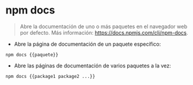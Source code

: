 # npm docs

> Abre la documentación de uno o más paquetes en el navegador web por defecto.
> Más información: <https://docs.npmjs.com/cli/npm-docs>.

- Abre la página de documentación de un paquete específico:

`npm docs {{paquete}}`

- Abre las páginas de documentación de varios paquetes a la vez:

`npm docs {{package1 package2 ...}}`
